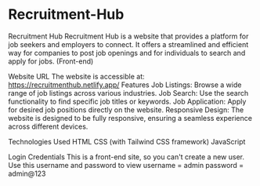 # Recruitment-Hub
Recruitment Hub
Recruitment Hub is a website that provides a platform for job seekers and employers to connect. It offers a streamlined and efficient way for companies to post job openings and for individuals to search and apply for jobs.
(Front-end)

Website URL
The website is accessible at: https://recruitmenthub.netlify.app/
Features
Job Listings: Browse a wide range of job listings across various industries.
Job Search: Use the search functionality to find specific job titles or keywords.
Job Application: Apply for desired job positions directly on the website.
Responsive Design: The website is designed to be fully responsive, ensuring a seamless experience across different devices.

Technologies Used
HTML
CSS (with Tailwind CSS framework)
JavaScript

Login Credentials
This is a front-end site, so you can't create a new user. Use this username and password to view
username = admin
password = admin@123
